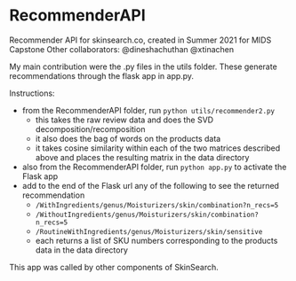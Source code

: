 # RecommenderAPI

Recommender API for skinsearch.co, created in Summer 2021 for MIDS Capstone
Other collaborators: @dineshachuthan @xtinachen

My main contribution were the .py files in the utils folder. These generate recommendations through the flask app in app.py.

Instructions:
* from the RecommenderAPI folder, run `python utils/recommender2.py`
  * this takes the raw review data and does the SVD decomposition/recomposition
  * it also does the bag of words on the products data
  * it takes cosine similarity within each of the two matrices described above and places the resulting matrix in the data directory
* also from the RecommenderAPI folder, run `python app.py` to activate the Flask app
* add to the end of the Flask url any of the following to see the returned recommendation
  * `/WithIngredients/genus/Moisturizers/skin/combination?n_recs=5`
  * `/WithoutIngredients/genus/Moisturizers/skin/combination?n_recs=5`
  * `/RoutineWithIngredients/genus/Moisturizers/skin/sensitive`
  * each returns a list of SKU numbers corresponding to the products data in the data directory

This app was called by other components of SkinSearch. 
